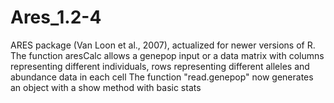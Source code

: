 # Ares_1.2-4
ARES package (Van Loon et al., 2007), actualized for newer versions of R.  
The function aresCalc allows a genepop input or a data matrix with columns representing
different individuals, rows representing different alleles and abundance data in each cell
The function "read.genepop" now generates an object with a show method with basic stats



